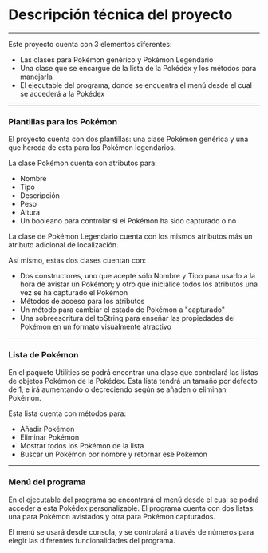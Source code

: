 # Descripción técnica del proyecto
***
Este proyecto cuenta con 3 elementos diferentes:

* Las clases para Pokémon genérico y Pokémon Legendario
* Una clase que se encargue de la lista de la Pokédex y los métodos para manejarla
* El ejecutable del programa, donde se encuentra el menú desde el cual se accederá a la Pokédex
***
### Plantillas para los Pokémon
El proyecto cuenta con dos plantillas: una clase Pokémon genérica y una que hereda de esta para los Pokémon legendarios. 

La clase Pokémon cuenta con atributos para:
* Nombre
* Tipo
* Descripción
* Peso
* Altura
* Un booleano para controlar si el Pokémon ha sido capturado o no

La clase de Pokémon Legendario cuenta con los mismos atributos más un atributo adicional de localización.

Así mismo, estas dos clases cuentan con:
* Dos constructores, uno que acepte sólo Nombre y Tipo para usarlo a la hora de avistar un Pokémon; y otro que inicialice todos los atributos una vez se ha capturado el Pokémon
* Métodos de acceso para los atributos
* Un método para cambiar el estado de Pokémon a "capturado"
* Una sobreescritura del toString para enseñar las propiedades del Pokémon en un formato visualmente atractivo
***

### Lista de Pokémon
En el paquete Utilities se podrá encontrar una clase que controlará las listas de objetos Pokémon de la Pokédex. Esta lista tendrá un tamaño por defecto de 1, e irá aumentando o decreciendo según se añaden o eliminan Pokémon.

Esta lista cuenta con métodos para:
* Añadir Pokémon
* Eliminar Pokémon
* Mostrar todos los Pokémon de la lista
* Buscar un Pokémon por nombre y retornar ese Pokémon
***

### Menú del programa
En el ejecutable del programa se encontrará el menú desde el cual se podrá acceder a esta Pokédex personalizable. El programa cuenta con dos listas: una para Pokémon avistados y otra para Pokémon capturados.

El menú se usará desde consola, y se controlará a través de números para elegir las diferentes funcionalidades del programa.
